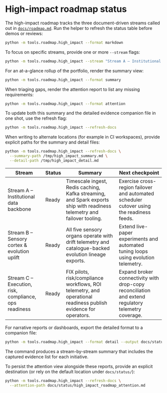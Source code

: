 # High-impact roadmap status

The high-impact roadmap tracks the three document-driven streams called out in
[`docs/roadmap.md`](../roadmap.md). Run the helper to refresh the status table
before demos or reviews:

```bash
python -m tools.roadmap.high_impact --format markdown
```

To focus on specific streams, provide one or more ``--stream`` flags:

```bash
python -m tools.roadmap.high_impact --stream "Stream A – Institutional data backbone" --format detail
```

For an at-a-glance rollup of the portfolio, render the summary view:

```bash
python -m tools.roadmap.high_impact --format summary
```

When triaging gaps, render the attention report to list any missing
requirements:

```bash
python -m tools.roadmap.high_impact --format attention
```

To update both this summary and the detailed evidence companion file in one
shot, use the refresh flag:

```bash
python -m tools.roadmap.high_impact --refresh-docs
```

When writing to alternate locations (for example in CI workspaces), provide
explicit paths for the summary and detail files:

```bash
python -m tools.roadmap.high_impact --refresh-docs \
  --summary-path /tmp/high_impact_summary.md \
  --detail-path /tmp/high_impact_detail.md
```

<!-- HIGH_IMPACT_SUMMARY:START -->
| Stream | Status | Summary | Next checkpoint |
| --- | --- | --- | --- |
| Stream A – Institutional data backbone | Ready | Timescale ingest, Redis caching, Kafka streaming, and Spark exports ship with readiness telemetry and failover tooling. | Exercise cross-region failover and automated scheduler cutover using the readiness feeds. |
| Stream B – Sensory cortex & evolution uplift | Ready | All five sensory organs operate with drift telemetry and catalogue-backed evolution lineage exports. | Extend live-paper experiments and automated tuning loops using evolution telemetry. |
| Stream C – Execution, risk, compliance, ops readiness | Ready | FIX pilots, risk/compliance workflows, ROI telemetry, and operational readiness publish evidence for operators. | Expand broker connectivity with drop-copy reconciliation and extend regulatory telemetry coverage. |
<!-- HIGH_IMPACT_SUMMARY:END -->

For narrative reports or dashboards, export the detailed format to a companion
file:

```bash
python -m tools.roadmap.high_impact --format detail --output docs/status/high_impact_roadmap_detail.md
```

The command produces a stream-by-stream summary that includes the captured
evidence list for each initiative.

To persist the attention view alongside these reports, provide an explicit
destination (or rely on the default location under `docs/status/`):

```bash
python -m tools.roadmap.high_impact --refresh-docs \
  --attention-path docs/status/high_impact_roadmap_attention.md
```
